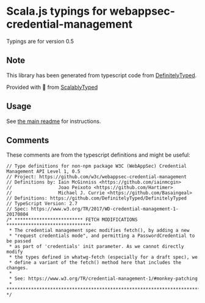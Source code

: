 
# Scala.js typings for webappsec-credential-management

Typings are for version 0.5



## Note
This library has been generated from typescript code from [DefinitelyTyped](https://definitelytyped.org).

Provided with :purple_heart: from [ScalablyTyped](https://github.com/oyvindberg/ScalablyTyped)

## Usage
See [the main readme](../../readme.md) for instructions.

## Comments

These comments are from the typescript definitions and might be useful:
```
// Type definitions for non-npm package W3C (WebAppSec) Credential Management API Level 1, 0.5
// Project: https://github.com/w3c/webappsec-credential-management
// Definitions by: Iain McGinniss <https://github.com/iainmcgin>
//                 Joao Peixoto <https://github.com/Hartimer>
//                 Michael J. Currie <https://github.com/Basaingeal>
// Definitions: https://github.com/DefinitelyTyped/DefinitelyTyped
// TypeScript Version: 2.7
// Spec: https://www.w3.org/TR/2017/WD-credential-management-1-20170804
/* ************************* FETCH MODIFICATIONS *******************************
 * The credential management spec modifies fetch(), by adding a new
 * "request credentials mode", and permitting a PasswordCredential to be passed
 * as part of 'credentials' init parameter. As we cannot directly modify
 * the types defined in whatwg-fetch (especially for a draft spec), we
 * define a variant of the fetch() method here that includes the changes.
 *
 * See: https://www.w3.org/TR/credential-management-1/#monkey-patching
 * ************************************************************************** */


```

